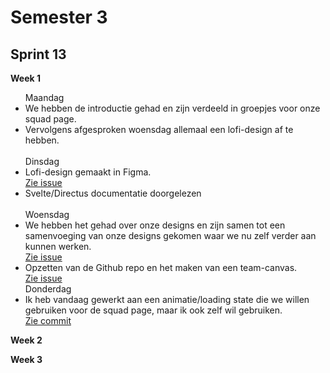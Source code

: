 <h1>Semester 3</h1>

<h2>Sprint 13</h2>

<b>Week 1</b>
<ul>
  Maandag
  <li> We hebben de introductie gehad en zijn verdeeld in groepjes voor onze squad page. </li>
  <li> Vervolgens afgesproken woensdag allemaal een lofi-design af te hebben. </li> 
  <br>
  Dinsdag
  <li> Lofi-design gemaakt in Figma. </li> <a href='https://github.com/rutgerkock/your-tribe-for-life-squad-page/issues/1'>Zie issue</a>
  <li> Svelte/Directus documentatie doorgelezen </li>
  <br>
  Woensdag
  <li> We hebben het gehad over onze designs en zijn samen tot een samenvoeging van onze designs gekomen waar we nu zelf verder aan kunnen werken. </li> <a href='https://github.com/rutgerkock/your-tribe-for-life-squad-page/issues/1](https://github.com/users/rutgerkock/projects/7?pane=issue&itemId=78311249'>Zie issue</a>
  <li> Opzetten van de Github repo en het maken van een team-canvas. </li> <a href='https://github.com/users/rutgerkock/projects/7/views/1?pane=issue&itemId=78310746'>Zie issue</a>
  
  <br>
  Donderdag
  <li> Ik heb vandaag gewerkt aan een animatie/loading state die we willen gebruiken voor de squad page, maar ik ook zelf wil gebruiken. </li> <a href='https://github.com/rutgerkock/your-tribe-for-life-profile-card/commit/8c64582d2b32e64710412be7ff628fc1267759f8'>Zie commit</a>
</ul>

<b>Week 2</b>

<b>Week 3</b>
